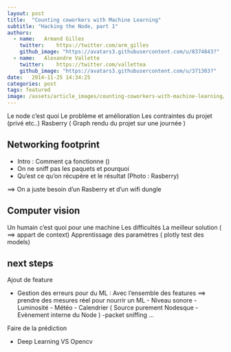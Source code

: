 ```yaml
---
layout: post
title:  "Counting coworkers with Machine Learning"
subtitle: "Hacking the Node, part 1"
authors:
  - name:   Armand Gilles
    twitter:    https://twitter.com/arm_gilles
    github_image: "https://avatars3.githubusercontent.com/u/8374843?"
  - name:   Alexandre Vallette
    twitter:    https://twitter.com/vallettea
    github_image: "https://avatars3.githubusercontent.com/u/371303?"
date:   2014-11-25 14:34:25
categories: post
tags: featured
image: /assets/article_images/counting-coworkers-with-machine-learning/cover.jpg
---
```

Le node c’est quoi
Le problème et amélioration
Les contraintes du projet (privé etc..)
Rasberry 
( Graph rendu du projet sur une journée )


## Networking footprint
- Intro : Comment ça fonctionne ()
- On ne sniff pas les paquets et pourquoi 
- Qu’est ce qu’on récupère et le résultat 
(Photo : Rasberry)

==> On a juste besoin d’un Rasberry et d’un wifi dungle


## Computer vision
Un humain c’est quoi pour une machine
Les difficultés
La meilleur solution ( ==> appart de context)
Apprentissage des paramètres
( plotly test des models)



## next steps

Ajout de feature
- Gestion des erreurs pour du ML :
    Avec l’ensemble des features ==> prendre des mesures réel pour nourrir un ML
        - Niveau sonore
        - Luminosité
        - Météo
        - Calendrier
        ( Source purement Nodesque
            - Evènement interne du Node
        )
        -packet sniffing ...

Faire de la prédiction

- Deep Learning VS Opencv



